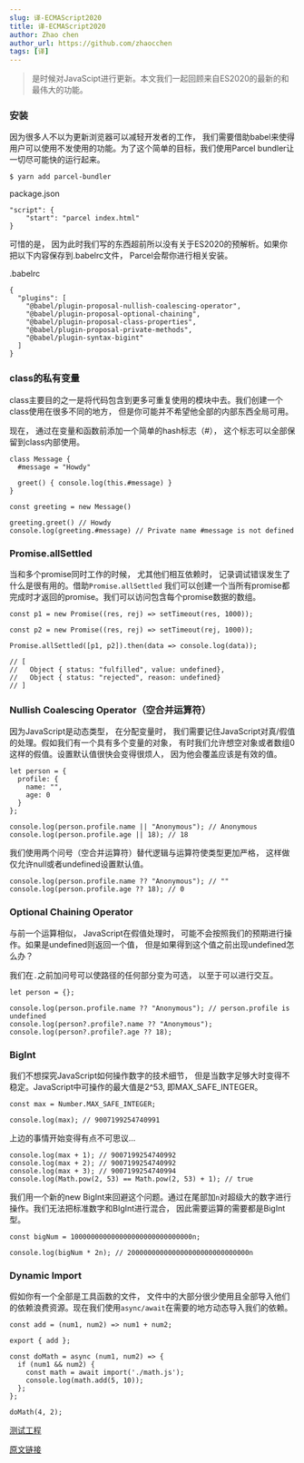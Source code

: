 ```yaml
---
slug: 译-ECMAScript2020
title: 译-ECMAScript2020
author: Zhao chen
author_url: https://github.com/zhaocchen
tags: [译]
---
```



> 是时候对JavaScipt进行更新。本文我们一起回顾来自ES2020的最新的和最伟大的功能。

### 安装

因为很多人不以为更新浏览器可以减轻开发者的工作， 我们需要借助babel来使得用户可以使用不发使用的功能。为了这个简单的目标，我们使用Parcel bundler让一切尽可能快的运行起来。

`$ yarn add parcel-bundler`

package.json

```
"script": {
    "start": "parcel index.html"
}
```

可惜的是， 因为此时我们写的东西超前所以没有关于ES2020的预解析。如果你把以下内容保存到.babelrc文件， Parcel会帮你进行相关安装。

.babelrc

```
{
  "plugins": [
    "@babel/plugin-proposal-nullish-coalescing-operator",
    "@babel/plugin-proposal-optional-chaining",
    "@babel/plugin-proposal-class-properties",
    "@babel/plugin-proposal-private-methods",
    "@babel/plugin-syntax-bigint"
  ]
}
```

### class的私有变量

class主要目的之一是将代码包含到更多可重复使用的模块中去。我们创建一个class使用在很多不同的地方， 但是你可能并不希望他全部的内部东西全局可用。

现在， 通过在变量和函数前添加一个简单的hash标志（#）， 这个标志可以全部保留到class内部使用。

```
class Message {
  #message = "Howdy"

  greet() { console.log(this.#message) }
}

const greeting = new Message()

greeting.greet() // Howdy
console.log(greeting.#message) // Private name #message is not defined
```
### Promise.allSettled

当和多个promise同时工作的时候， 尤其他们相互依赖时， 记录调试错误发生了什么是很有用的。借助`Promise.allSettled` 我们可以创建一个当所有promise都完成时才返回的promise。我们可以访问包含每个promise数据的数组。

```
const p1 = new Promise((res, rej) => setTimeout(res, 1000));

const p2 = new Promise((res, rej) => setTimeout(rej, 1000));

Promise.allSettled([p1, p2]).then(data => console.log(data));

// [
//   Object { status: "fulfilled", value: undefined},
//   Object { status: "rejected", reason: undefined}
// ]
```

### Nullish Coalescing Operator（空合并运算符）

因为JavaScript是动态类型， 在分配变量时， 我们需要记住JavaScript对真/假值的处理。假如我们有一个具有多个变量的对象， 有时我们允许想空对象或者数组0这样的假值。设置默认值很快会变得很烦人， 因为他会覆盖应该是有效的值。

```
let person = {
  profile: {
    name: "",
    age: 0
  }
};

console.log(person.profile.name || "Anonymous"); // Anonymous
console.log(person.profile.age || 18); // 18
```
我们使用两个问号（空合并运算符）替代逻辑与运算符使类型更加严格， 这样做仅允许null或者undefined设置默认值。

```
console.log(person.profile.name ?? "Anonymous"); // ""
console.log(person.profile.age ?? 18); // 0
```

### Optional Chaining Operator

与前一个运算相似， JavaScript在假值处理时， 可能不会按照我们的预期进行操作。如果是undefined则返回一个值， 但是如果得到这个值之前出现undefined怎么办？

我们在`.`之前加问号可以使路径的任何部分变为可选， 以至于可以进行交互。

```
let person = {};

console.log(person.profile.name ?? "Anonymous"); // person.profile is undefined
console.log(person?.profile?.name ?? "Anonymous");
console.log(person?.profile?.age ?? 18);
```

### BigInt

我们不想探究JavaScript如何操作数字的技术细节， 但是当数字足够大时变得不稳定。JavaScript中可操作的最大值是2^53, 即MAX_SAFE_INTEGER。

```
const max = Number.MAX_SAFE_INTEGER;

console.log(max); // 9007199254740991
```
上边的事情开始变得有点不可思议...

```
console.log(max + 1); // 9007199254740992
console.log(max + 2); // 9007199254740992
console.log(max + 3); // 9007199254740994
console.log(Math.pow(2, 53) == Math.pow(2, 53) + 1); // true
```

我们用一个新的new BigInt来回避这个问题。通过在尾部加`n`对超级大的数字进行操作。我们无法把标准数字和BIgInt进行混合， 因此需要运算的需要都是BigInt型。

```
const bigNum = 100000000000000000000000000000n;

console.log(bigNum * 2n); // 200000000000000000000000000000n
```

### Dynamic Import

假如你有一个全部是工具函数的文件， 文件中的大部分很少使用且全部导入他们的依赖浪费资源。现在我们使用`async/await`在需要的地方动态导入我们的依赖。

```
const add = (num1, num2) => num1 + num2;

export { add };
```

```
const doMath = async (num1, num2) => {
  if (num1 && num2) {
    const math = await import('./math.js');
    console.log(math.add(5, 10));
  };
};

doMath(4, 2);
```


[测试工程](https://gitee.com/daaasheng/JScode/tree/master/blog_ES2020)

[原文链接](https://alligator.io/js/es2020/)